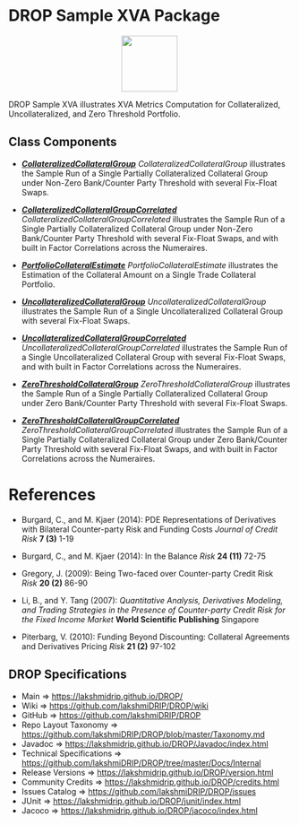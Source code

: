 # DROP Sample XVA Package

<p align="center"><img src="https://github.com/lakshmiDRIP/DROP/blob/master/DRIP_Logo.gif?raw=true" width="100"></p>

DROP Sample XVA illustrates XVA Metrics Computation for Collateralized, Uncollateralized, and Zero Threshold Portfolio.


## Class Components

 * [***CollateralizedCollateralGroup***](https://github.com/lakshmiDRIP/DROP/tree/master/src/main/java/org/drip/sample/xva/CollateralizedCollateralGroup.java)
 <i>CollateralizedCollateralGroup</i> illustrates the Sample Run of a Single Partially Collateralized Collateral Group under Non-Zero Bank/Counter Party Threshold with several Fix-Float Swaps.

 * [***CollateralizedCollateralGroupCorrelated***](https://github.com/lakshmiDRIP/DROP/tree/master/src/main/java/org/drip/sample/xva/CollateralizedCollateralGroupCorrelated.java)
 <i>CollateralizedCollateralGroupCorrelated</i> illustrates the Sample Run of a Single Partially Collateralized Collateral Group under Non-Zero Bank/Counter Party Threshold with several Fix-Float Swaps, and with built in Factor Correlations across the Numeraires.

 * [***PortfolioCollateralEstimate***](https://github.com/lakshmiDRIP/DROP/tree/master/src/main/java/org/drip/sample/xva/PortfolioCollateralEstimate.java)
 <i>PortfolioCollateralEstimate</i> illustrates the Estimation of the Collateral Amount on a Single Trade Collateral Portfolio.

 * [***UncollateralizedCollateralGroup***](https://github.com/lakshmiDRIP/DROP/tree/master/src/main/java/org/drip/sample/xva/UncollateralizedCollateralGroup.java)
 <i>UncollateralizedCollateralGroup</i> illustrates the Sample Run of a Single Uncollateralized Collateral Group with several Fix-Float Swaps.

 * [***UncollateralizedCollateralGroupCorrelated***](https://github.com/lakshmiDRIP/DROP/tree/master/src/main/java/org/drip/sample/xva/UncollateralizedCollateralGroupCorrelated.java)
 <i>UncollateralizedCollateralGroupCorrelated</i> illustrates the Sample Run of a Single Uncollateralized Collateral Group with several Fix-Float Swaps, and with built in Factor Correlations across the Numeraires.

 * [***ZeroThresholdCollateralGroup***](https://github.com/lakshmiDRIP/DROP/tree/master/src/main/java/org/drip/sample/xva/ZeroThresholdCollateralGroup.java)
 <i>ZeroThresholdCollateralGroup</i> illustrates the Sample Run of a Single Partially Collateralized Collateral Group under Zero Bank/Counter Party Threshold with several Fix-Float Swaps.

 * [***ZeroThresholdCollateralGroupCorrelated***](https://github.com/lakshmiDRIP/DROP/tree/master/src/main/java/org/drip/sample/xva/ZeroThresholdCollateralGroupCorrelated.java)
 <i>ZeroThresholdCollateralGroupCorrelated</i> illustrates the Sample Run of a Single Partially Collateralized Collateral Group under Zero Bank/Counter Party Threshold with several Fix-Float Swaps, and with built in Factor Correlations across the Numeraires.


# References

 * Burgard, C., and M. Kjaer (2014): PDE Representations of Derivatives with Bilateral Counter-party Risk and Funding Costs <i>Journal of Credit Risk</i> <b>7 (3)</b> 1-19

 * Burgard, C., and M. Kjaer (2014): In the Balance <i>Risk</i> <b>24 (11)</b> 72-75

 * Gregory, J. (2009): Being Two-faced over Counter-party Credit Risk <i>Risk</i> <b>20 (2)</b> 86-90

 * Li, B., and Y. Tang (2007): <i>Quantitative Analysis, Derivatives Modeling, and Trading Strategies in the Presence of Counter-party Credit Risk for the Fixed Income Market</i> <b>World Scientific Publishing</b> Singapore

 * Piterbarg, V. (2010): Funding Beyond Discounting: Collateral Agreements and Derivatives Pricing <i>Risk</i> <b>21 (2)</b> 97-102


## DROP Specifications

 * Main                     => https://lakshmidrip.github.io/DROP/
 * Wiki                     => https://github.com/lakshmiDRIP/DROP/wiki
 * GitHub                   => https://github.com/lakshmiDRIP/DROP
 * Repo Layout Taxonomy     => https://github.com/lakshmiDRIP/DROP/blob/master/Taxonomy.md
 * Javadoc                  => https://lakshmidrip.github.io/DROP/Javadoc/index.html
 * Technical Specifications => https://github.com/lakshmiDRIP/DROP/tree/master/Docs/Internal
 * Release Versions         => https://lakshmidrip.github.io/DROP/version.html
 * Community Credits        => https://lakshmidrip.github.io/DROP/credits.html
 * Issues Catalog           => https://github.com/lakshmiDRIP/DROP/issues
 * JUnit                    => https://lakshmidrip.github.io/DROP/junit/index.html
 * Jacoco                   => https://lakshmidrip.github.io/DROP/jacoco/index.html
